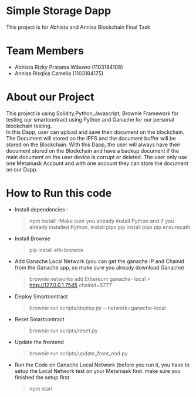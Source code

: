 # Simple Storage Dapp
This project is for Abhista and Annisa Blockchain Final Task
# Team Members
- Abhista Rizky Pratama Wibowo (1103184108)  
- Annisa Risqika Camelia (1103184175)
# About our Project
This project is using Solidity,Python,Javascript, Brownie Framework for testing our smartcontract using Python and Ganache for our personal blockchain testing.  
In this Dapp, user can upload and save their document on the blockchain. The Document will stored on the IPFS and the document buffer will be stored on the Blockchain. With this Dapp, the user will always have their document stored on the Blockchain and have a backup document if the main document on the user device is corrupt or deleted. The user only use one Metamask Account and with one account they can store the document on our Dapp.
# How to Run this code
- Install dependencies :
  > npm install
-Make sure you already install Python and if you already installed Python,      install pipx
  > pip install pipx
  > pip ensurepath
- Install Brownie
  > pip install eth-brownie
- Add Ganache Local Network (you can get the ganache IP and Chainid from the Ganache app, so make sure you already download Ganache)
  > brownie networks add Ethereum ganache-
  >local = http://127.0.0.1.7545 chainid=5777
- Deploy Smartcontract
  > brownie run scripts/deploy.py --network=ganache-local
- Reset Smartcontract
  > brownie run scripts/reset.py
- Update the frontend
  > brownie run scripts/update_front_end.py
- Run the Code on Ganache Local Network (before you run it, you have to setup the Local Network test on your Metamask first. make sure you finished the setup first
  >npm start
